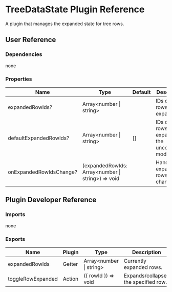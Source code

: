 # TreeDataState Plugin Reference

A plugin that manages the expanded state for tree rows.

## User Reference

### Dependencies

none

### Properties

Name | Type | Default | Description
-----|------|---------|------------
expandedRowIds? | Array&lt;number &#124; string&gt; | | IDs of the rows being expanded.
defaultExpandedRowIds? | Array&lt;number &#124; string&gt; | [] | IDs of the rows initially expanded in the uncontrolled mode.
onExpandedRowIdsChange? | (expandedRowIds: Array&lt;number &#124; string&gt;) => void | | Handles expanded rows changes.

## Plugin Developer Reference

### Imports

none

### Exports

Name | Plugin | Type | Description
-----|--------|------|------------
expandedRowIds | Getter | Array&lt;number &#124; string&gt; | Currently expanded rows.
toggleRowExpanded | Action | ({ rowId }) => void | Expands/collapses the specified row.
